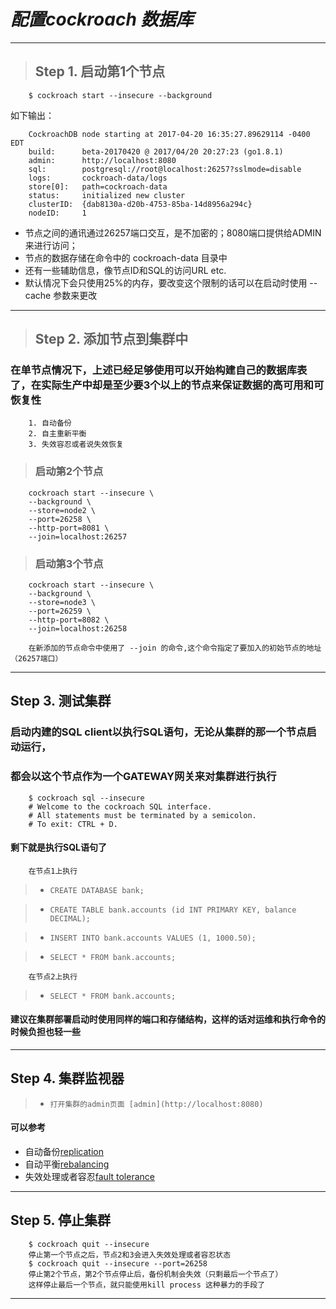 # *配置cockroach 数据库*
***
>## Step 1. 启动第1个节点
        $ cockroach start --insecure --background

   如下输出：

        CockroachDB node starting at 2017-04-20 16:35:27.89629114 -0400 EDT
        build:      beta-20170420 @ 2017/04/20 20:27:23 (go1.8.1)
        admin:      http://localhost:8080
        sql:        postgresql://root@localhost:26257?sslmode=disable
        logs:       cockroach-data/logs
        store[0]:   path=cockroach-data
        status:     initialized new cluster
        clusterID:  {dab8130a-d20b-4753-85ba-14d8956a294c}
        nodeID:     1
   
* 节点之间的通讯通过26257端口交互，是不加密的；8080端口提供给ADMIN来进行访问；
* 节点的数据存储在命令中的 cockroach-data 目录中
* 还有一些辅助信息，像节点ID和SQL的访问URL etc.
* 默认情况下会只使用25%的内存，要改变这个限制的话可以在启动时使用 --cache 参数来更改

***
>## Step 2. 添加节点到集群中

### 在单节点情况下，上述已经足够使用可以开始构建自己的数据库表了，在实际生产中却是至少要3个以上的节点来保证数据的高可用和可恢复性

        1. 自动备份
        2. 自主重新平衡
        3. 失效容忍或者说失效恢复

>### 启动第2个节点
        cockroach start --insecure \
        --background \
        --store=node2 \
        --port=26258 \
        --http-port=8081 \
        --join=localhost:26257

>### 启动第3个节点
        cockroach start --insecure \
        --background \
        --store=node3 \
        --port=26259 \
        --http-port=8082 \
        --join=localhost:26258

        在新添加的节点命令中使用了 --join 的命令,这个命令指定了要加入的初始节点的地址（26257端口）

***

## Step 3. 测试集群

### 启动内建的SQL client以执行SQL语句，无论从集群的那一个节点启动运行，
### 都会以这个节点作为一个GATEWAY网关来对集群进行执行
        $ cockroach sql --insecure
        # Welcome to the cockroach SQL interface.
        # All statements must be terminated by a semicolon.
        # To exit: CTRL + D.
####  剩下就是执行SQL语句了
        在节点1上执行

> *     CREATE DATABASE bank;

> *     CREATE TABLE bank.accounts (id INT PRIMARY KEY, balance DECIMAL);

> *     INSERT INTO bank.accounts VALUES (1, 1000.50);

> *     SELECT * FROM bank.accounts;

        在节点2上执行

> *     SELECT * FROM bank.accounts;
#### 建议在集群部署启动时使用同样的端口和存储结构，这样的话对运维和执行命令的时候负担也轻一些
***

## Step 4. 集群监视器

> *     打开集群的admin页面 [admin](http://localhost:8080)


#### 可以参考

*  自动备份[replication](https://www.cockroachlabs.com/docs/demo-data-replication.html)
*  自动平衡[rebalancing](https://www.cockroachlabs.com/docs/demo-automatic-rebalancing.html)
*  失效处理或者容忍[fault tolerance](https://www.cockroachlabs.com/docs/demo-fault-tolerance-and-recovery.html)


***


## Step 5. 停止集群

        $ cockroach quit --insecure
        停止第一个节点之后，节点2和3会进入失效处理或者容忍状态
        $ cockroach quit --insecure --port=26258
        停止第2个节点，第2个节点停止后，备份机制会失效（只剩最后一个节点了）
        这样停止最后一个节点，就只能使用kill process 这种暴力的手段了

***
